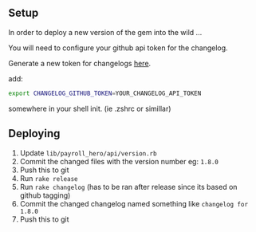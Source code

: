 ## Setup

In order to deploy a new version of the gem into the wild ...

You will need to configure your github api token for the changelog.

Generate a new token for changelogs [here](https://github.com/settings/tokens/new).

add:

```bash
export CHANGELOG_GITHUB_TOKEN=YOUR_CHANGELOG_API_TOKEN
```

somewhere in your shell init. (ie .zshrc or simillar)

## Deploying

1. Update `lib/payroll_hero/api/version.rb`
2. Commit the changed files with the version number eg: `1.8.0`
3. Push this to git
4. Run `rake release`
5. Run `rake changelog` (has to be ran after release since its based on github tagging)
6. Commit the changed changelog named something like `changelog for 1.8.0`
7. Push this to git
